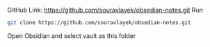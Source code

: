 GitHub Link: https://github.com/souravlayek/obsedian-notes.git
Run
```bash
git clone https://github.com/souravlayek/obsedian-notes.git
```
Open Obsidian and select vault as this folder